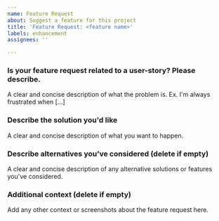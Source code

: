 ```yaml
---
name: Feature Request
about: Suggest a feature for this project
title: 'Feature Request: <feature name>'
labels: enhancement
assignees: ''

---
```


### Is your feature request related to a user-story? Please describe.
A clear and concise description of what the problem is. Ex. I'm always frustrated when [...]

### Describe the solution you'd like
A clear and concise description of what you want to happen.

### Describe alternatives you've considered (delete if empty)
A clear and concise description of any alternative solutions or features you've considered.

### Additional context (delete if empty)
Add any other context or screenshots about the feature request here.
